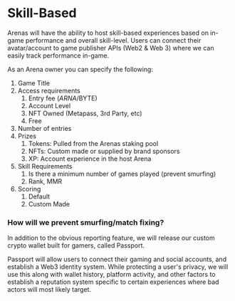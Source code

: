 # Skill-Based

Arenas will have the ability to host skill-based experiences based on in-game performance and overall skill-level. Users can connect their avatar/account to game publisher APIs (Web2 & Web 3) where we can easily track performance in-game.

As an Arena owner you can specify the following:

1. Game Title
2. Access requirements&#x20;
   1. Entry fee ($ARNA/$BYTE)
   2. Account Level
   3. NFT Owned (Metapass, 3rd Party, etc)
   4. Free
3. Number of entries
4. Prizes
   1. Tokens: Pulled from the Arenas staking pool
   2. NFTs: Custom made or supplied by brand sponsors
   3. XP: Account experience in the host Arena
5. Skill Requirements&#x20;
   1. Is there a minimum number of games played (prevent smurfing)
   2. Rank, MMR
6. Scoring
   1. Default
   2. Custom Made

### How will we prevent smurfing/match fixing?

In addition to the obvious reporting feature, we will release our custom crypto wallet built for gamers, called Passport.

Passport will allow users to connect their gaming and social accounts, and establish a Web3 identity system. While protecting a user's privacy, we will use this along with wallet history, platform activity, and other factors to establish a reputation system specific to certain experiences where bad actors will most likely target.
